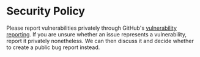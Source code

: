 # Security Policy

Please report vulnerabilities privately through GitHub's [vulnerability reporting](https://github.com/Marcono1234/known-sites-extension/security/advisories/new).
If you are unsure whether an issue represents a vulnerability, report it privately nonetheless. We can then discuss it and decide whether to create a public bug report instead.
